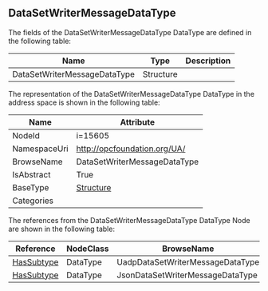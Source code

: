 <!-- datatype -->
## DataSetWriterMessageDataType
  
<!-- end of description -->
The fields of the DataSetWriterMessageDataType DataType are defined in the following table:  

|Name|Type|Description|
|---|---|---|
|DataSetWriterMessageDataType|Structure||

The representation of the DataSetWriterMessageDataType DataType in the address space is shown in the following table:  

|Name|Attribute|
|---|---|
|NodeId|i=15605|
|NamespaceUri|http://opcfoundation.org/UA/|
|BrowseName|DataSetWriterMessageDataType|
|IsAbstract|True|
|BaseType|[Structure](../../DataTypes/Structure/readme.md)|
|Categories||

The references from the DataSetWriterMessageDataType DataType Node are shown in the following table:  

|Reference|NodeClass|BrowseName|DataType|TypeDefinition|ModellingRule|
|---|---|---|---|---|---|
|[HasSubtype](../../ReferenceTypes/HasSubtype/readme.md)|DataType|UadpDataSetWriterMessageDataType||||
|[HasSubtype](../../ReferenceTypes/HasSubtype/readme.md)|DataType|JsonDataSetWriterMessageDataType||||

